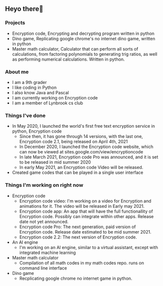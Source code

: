 ## Heyo there👋

### Projects
  - Encryption code, Encrypting and decrypting program written in python
  - Dino game, Replicating google chrome's no internet dino game, written in python
  - Master math calculator, Calculator that can perform all sorts of calculations, from factoring polynomials to generating trig ratios, as well as performing numerical calculations. Written in python.

### About me
  - I am a 9th grader
  - I like coding in Python
  - I also know Java and Pascal
  - I am currently working on Encryption code
  - I am a member of Lynbrook cs club

### Things I've done
  - In May 2020, I launched the world's first free text encryption service in python, Encryption code
    - Since then, it has gone through 14 versions, with the last one, Encryption code 2.1, being released on April 4th, 2021
    - In December 2020, I launched the Encryption code website, which can now be viewed at sites.google.com/view/encryptioncode
    - In late March 2021, Encryption code Pro was announced, and it is set to be released in mid summer 2020
    - In early May 2021, an Encryption code Video will be released.
  - Created game codes that can be played in a single user interface
### Things I'm working on right now
  - Encryption code
    - Encryption code video: I'm working on a video for Encryption and animations for it. The video will be released in Early may 2021.
    - Encryption code app: An app that will have the full functionallity of Encryption code. Possibly can integrate within other apps. Release date not yet announced.
    - Encryption code Pro: The next generation, paid version of Encryption code. Release date estimated to be mid summer 2021.
    - Encryption code 2.2: The next version of Encryption code.
 - An AI engine
    - I'm working on an AI engine, similar to a virtual assistant, except with integrated machine learning
 - Master math calculator
    - Compilation of all math codes in my math codes repo. runs on command line interface
 - Dino game
    - Recplicating google chrome no internet game in python.
